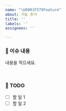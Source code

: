 ```yaml
---
name: "\U0001F579️Feature"
about: 기능 추가
title: ''
labels: ''
assignees: ''

---
```


### 📘 이슈 내용
내용을 적으세요.

<br/>

### 📝 TODO
- [ ] 할 일 1
- [ ] 할 일 2

<br/><br/>
